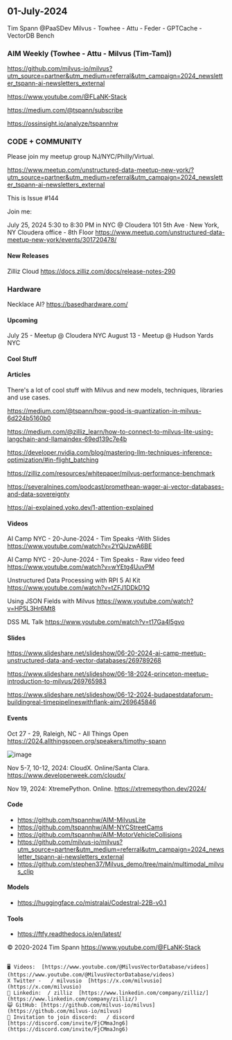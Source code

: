 ## 01-July-2024
Tim Spann @PaaSDev
Milvus - Towhee - Attu - Feder - GPTCache - VectorDB Bench

### AIM Weekly (Towhee - Attu - Milvus (Tim-Tam))

https://github.com/milvus-io/milvus?utm_source=partner&utm_medium=referral&utm_campaign=2024_newsletter_tspann-ai-newsletters_external

https://www.youtube.com/@FLaNK-Stack

https://medium.com/@tspann/subscribe

https://ossinsight.io/analyze/tspannhw


### CODE + COMMUNITY

Please join my meetup group NJ/NYC/Philly/Virtual. 

https://www.meetup.com/unstructured-data-meetup-new-york/?utm_source=partner&utm_medium=referral&utm_campaign=2024_newsletter_tspann-ai-newsletters_external

This is Issue #144

Join me:

July 25, 2024 5:30 to 8:30 PM in NYC @ Cloudera
101 5th Ave · New York, NY
Cloudera office - 8th Floor
https://www.meetup.com/unstructured-data-meetup-new-york/events/301720478/


#### New Releases

Zilliz Cloud
https://docs.zilliz.com/docs/release-notes-290

### Hardware

Necklace AI? 
https://basedhardware.com/



#### Upcoming

July 25 - Meetup @ Cloudera NYC
August 13 - Meetup @ Hudson Yards NYC


#### Cool Stuff


#### Articles

There's a lot of cool stuff with Milvus and new models, techniques, libraries and use cases.

https://medium.com/@tspann/how-good-is-quantization-in-milvus-6d224b5160b0

https://medium.com/@zilliz_learn/how-to-connect-to-milvus-lite-using-langchain-and-llamaindex-69ed139c7e4b

https://developer.nvidia.com/blog/mastering-llm-techniques-inference-optimization/#in-flight_batching


https://zilliz.com/resources/whitepaper/milvus-performance-benchmark

https://severalnines.com/podcast/promethean-wager-ai-vector-databases-and-data-sovereignty


https://ai-explained.yoko.dev/1-attention-explained


#### Videos

AI Camp NYC - 20-June-2024 - Tim Speaks -With Slides
https://www.youtube.com/watch?v=2YQiJzwA6BE

AI Camp NYC - 20-June-2024 - Tim Speaks - Raw video feed
https://www.youtube.com/watch?v=wYEtg4UuvPM

Unstructured Data Processing with RPI 5 AI Kit
https://www.youtube.com/watch?v=tZFJ1DDkD1Q

Using JSON Fields with Milvus
https://www.youtube.com/watch?v=HP5L3Hr6Mt8

DSS ML Talk
https://www.youtube.com/watch?v=t17Ga4l5gvo


#### Slides

https://www.slideshare.net/slideshow/06-20-2024-ai-camp-meetup-unstructured-data-and-vector-databases/269789268

https://www.slideshare.net/slideshow/06-18-2024-princeton-meetup-introduction-to-milvus/269765983

https://www.slideshare.net/slideshow/06-12-2024-budapestdataforum-buildingreal-timepipelineswithflank-aim/269645846



#### Events


Oct 27 - 29, Raleigh, NC - All Things Open
https://2024.allthingsopen.org/speakers/timothy-spann

![image](https://github.com/tspannhw/FLiPStackWeekly/assets/18673814/2aae6f12-713b-473a-8d6c-38ec969aa811)

Nov 5-7, 10-12, 2024:  CloudX.  Online/Santa Clara. https://www.developerweek.com/cloudx/

Nov 19, 2024: XtremePython. Online.
https://xtremepython.dev/2024/


#### Code

* https://github.com/tspannhw/AIM-MilvusLite
* https://github.com/tspannhw/AIM-NYCStreetCams
* https://github.com/tspannhw/AIM-MotorVehicleCollisions
* https://github.com/milvus-io/milvus?utm_source=partner&utm_medium=referral&utm_campaign=2024_newsletter_tspann-ai-newsletters_external
* https://github.com/stephen37/Milvus_demo/tree/main/multimodal_milvus_clip

#### Models

* https://huggingface.co/mistralai/Codestral-22B-v0.1

  
#### Tools

* https://ftfy.readthedocs.io/en/latest/

&copy; 2020-2024 Tim Spann  https://www.youtube.com/@FLaNK-Stack


~~~~~~~~~~~~~~~ CONNECT ~~~~~~~~~~~~~~~

🖥️ Videos:  [https://www.youtube.com/@MilvusVectorDatabase/videos](https://www.youtube.com/@MilvusVectorDatabase/videos)
X Twitter -   / milvusio  [https://x.com/milvusio](https://x.com/milvusio)
🔗 Linkedin:  / zilliz  [https://www.linkedin.com/company/zilliz/](https://www.linkedin.com/company/zilliz/)
😺 GitHub: [https://github.com/milvus-io/milvus](https://github.com/milvus-io/milvus)
🦾 Invitation to join discord:   / discord  [https://discord.com/invite/FjCMmaJng6](https://discord.com/invite/FjCMmaJng6)
